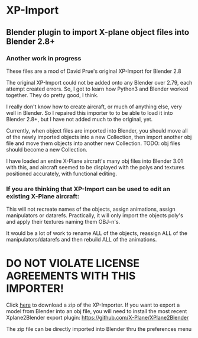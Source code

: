 # XP-Import
## Blender plugin to import X-plane object files into Blender 2.8+


### Another work in progress


These files are a mod of David Prue's original XP-Import for Blender 2.8

The original XP-Import could not be added onto any Blender over 2.79, each attempt created errors. 
So, I got to learn how Python3 and Blender worked together. They do pretty good, I think.

I really don't know how to create aircraft, or much of anything else, very well in Blender. So I repaired this importer to to be able to load it into Blender 2.8+, but I have not added much to the original, yet.

Currently, when object files are imported into Blender, you should move all of the newly imported objects into a new Collection, then import another obj file and move them objects into another new Collection. TODO: obj files should become a new Collection. 

I have loaded an entire X-Plane aircraft's many obj files into Blender 3.01 with this, and aircraft seemed to be displayed with the polys and textures positioned accurately, with functional editing.  


### If you are thinking that XP-Import can be used to edit an existing X-Plane aircraft:

This will not recreate names of the objects, assign animations, assign manipulators or datarefs. Practically, it will only import the objects poly's and apply their textures naming them OBJ-n's. 

It would be a lot of work to rename ALL of the objects, reassign ALL of the manipulators/datarefs and then rebuild ALL of the animations. 

# DO NOT VIOLATE LICENSE AGREEMENTS WITH THIS IMPORTER!



Click [here](https://github.com/EdmundStoner/XPImport.git) to download a zip of the XP-Importer. If you want to export a model from Blender into an obj file, you will need to install the most recent Xplane2Blender export plugin: https://github.com/X-Plane/XPlane2Blender

The zip file can be directly imported into Blender thru the preferences menu
